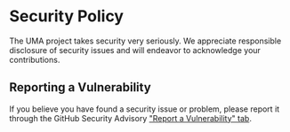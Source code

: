 # Security Policy

The UMA project takes security very seriously. We appreciate responsible
disclosure of security issues and will endeavor to acknowledge your
contributions.


## Reporting a Vulnerability

If you believe you have found a security issue or problem, please report
it through the GitHub Security Advisory
["Report a Vulnerability" tab](https://github.com/uma-universal-money-address/uma-go-sdk/security/advisories/new).
